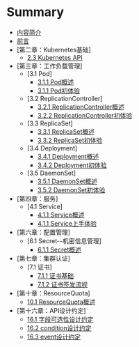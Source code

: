 # Summary
* [内容简介](INTRODUCTION.md)
* [前言](FOREWORD.md)
* [第二章：Kubernetes基础]
    * [2.3 Kubernetes API](chapter02/2.3-kubernetes_API.md)
* [第三章：工作负载管理]
    * [3.1 Pod]
        * [3.1.1 Pod概述](chapter03/1.1-pod_overview.md)
        * [3.1.1 Pod初体验](chapter03/1.2-pod_quick_start.md)
    * [3.2 ReplicationController]
        * [3.2.1 ReplicationController概述](chapter03/2.1-replicationcontroller_overview.md)
        * [3.2.2 ReplicationController初体验](chapter03/2.2-replicationcontroller_quick_start.md)
    * [3.3 ReplicaSet]
        * [3.3.1 ReplicaSet概述](chapter03/3.1-replicaset_overview.md)
        * [3.3.2 ReplicaSet初体验](chapter03/3.2-replicaset_quick_start.md)
    * [3.4 Deployment]
        * [3.4.1 Deployment概述](chapter03/4.1-deployment_overview.md)
        * [3.4.2 Deployment初体验](chapter03/4.2-deployment_quickstart.md)
    * [3.5 DaemonSet]
        * [3.5.1 DaemonSet概述](chapter03/5.1-daemonset_overview.md)
        * [3.5.2 DaemonSet初体验](chapter03/5.2-daemonset_quickstart.md)
* [第四章：服务]
    * [4.1 Service]
        * [4.1.1 Service概述](chapter04/1.1-service_overview.md)
        * [4.1.1 Service上手体验](chapter04/1.2-service_quickstart.md)
* [第六章：配置管理]
    * [6.1 Secret--机密信息管理]
        * [6.1.1 Secret概述](chapter06/1.1-secret_overview.md)
* [第七章：集群认证]
    * [7.1 证书]
        * [7.1.1 证书基础](chapter07/1.1-certificate.md)
        * [7.1.2 证书签发流程](chapter07/1.2-certificate-sign.md)
* [第十章：ResourceQuota]
    * [10.1 ResourceQuota概述](chapter10/1.1-resourcequota_overview.md)
* [第十六章：API设计约定]
    * [16.1 字段可选性设计约定](chapter16/1.1-api_convention_optional_vs_required.md)
    * [16.2 condition设计约定](chapter16/1.2-api_convention_condition.md)
    * [16.3 event设计约定](chapter16/1.3-api_convention_event.md)
